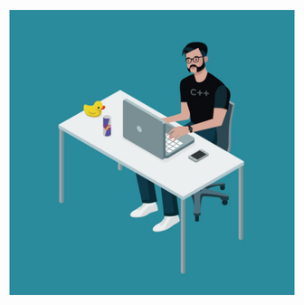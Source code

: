 ![Varun Chhangani](https://github.com/chhanganivarun/markdown-portfolio/blob/master/_includes/VTCoder.jpeg)
